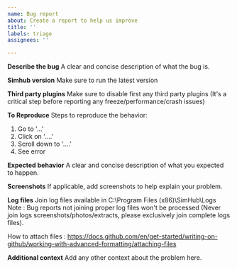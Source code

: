 ```yaml
---
name: Bug report
about: Create a report to help us improve
title: ''
labels: triage
assignees: ''

---
```

**Describe the bug**
A clear and concise description of what the bug is.

**Simhub version**
Make sure to run the latest version

**Third party plugins**
Make sure to disable first any third party plugins (It's a critical step before reporting any freeze/performance/crash issues)

**To Reproduce**
Steps to reproduce the behavior:
1. Go to '...'
2. Click on '....'
3. Scroll down to '....'
4. See error

**Expected behavior**
A clear and concise description of what you expected to happen.

**Screenshots**
If applicable, add screenshots to help explain your problem.

**Log files**
Join log files available in C:\Program Files (x86)\SimHub\Logs
Note : Bug reports not joining proper log files won't be processed (Never join logs screenshots/photos/extracts, please exclusively join complete logs files).

How to attach files : https://docs.github.com/en/get-started/writing-on-github/working-with-advanced-formatting/attaching-files

**Additional context**
Add any other context about the problem here.
